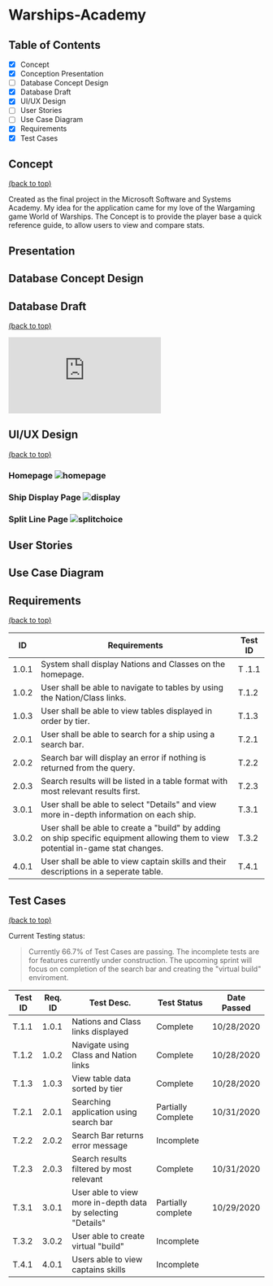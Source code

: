 # Warships-Academy

## Table of Contents

- [x] Concept
- [x] Conception Presentation
- [ ] Database Concept Design
- [x] Database Draft
- [x] UI/UX Design
- [ ] User Stories
- [ ] Use Case Diagram
- [x] Requirements
- [x] Test Cases

## Concept
[(back to top)](#table-of-contents)

Created as the final project in the Microsoft Software and Systems Academy. My idea for the application came for my love of the Wargaming game World of Warships.
The Concept is to provide the player base a quick reference guide, to allow users to view and compare stats.

## Presentation

## Database Concept Design

## Database Draft
[(back to top)](#table-of-contents)


![Database Script](https://github.com/RJTveit/Warships-Academy/blob/master/WorldOfWarshipsDb(DRAFT).sql)

## UI/UX Design
[(back to top)](#table-of-contents)

### Homepage ![homepage](https://github.com/RJTveit/Warships-Academy/blob/master/UI%20Design/WoWsAcademyHomepage.png?raw=true)

### Ship Display Page ![display](https://github.com/RJTveit/Warships-Academy/blob/master/UI%20Design/WoWsAcademyShipPage.png?raw=true)

### Split Line Page ![splitchoice](https://github.com/RJTveit/Warships-Academy/blob/master/UI%20Design/WoWsAcademySplitMenu.png?raw=true)

## User Stories

## Use Case Diagram

## Requirements
[(back to top)](#table-of-contents)

| ID | Requirements | Test ID |
-----|--------------|----------
1.0.1 | System shall display Nations and Classes on the homepage. | T .1.1 |
1.0.2 | User shall be able to navigate to tables by using the Nation/Class links. | T.1.2 |
1.0.3 | User shall be able to view tables displayed in order by tier. | T.1.3 |
2.0.1 | User shall be able to search for a ship using a search bar. |T.2.1 |
2.0.2 | Search bar will display an error if nothing is returned from the query. | T.2.2 |
2.0.3 | Search results will be listed in a table format with most relevant results first. | T.2.3 |
3.0.1 | User shall be able to select "Details" and view more in-depth information on each ship. | T.3.1 |
3.0.2 | User shall be able to create a "build" by adding on ship specific equipment allowing them to view potential in-game stat changes. | T.3.2 |
4.0.1 | User shall be able to view captain skills and their descriptions in a seperate table. | T.4.1 |

## Test Cases
[(back to top)](#table-of-contents)

Current Testing status:
> Currently 66.7% of Test Cases are passing. The incomplete tests are for features currently under construction. The upcoming sprint will focus on completion of the search bar and creating the "virtual build" enviroment. 

| Test ID | Req. ID | Test Desc. | Test Status | Date Passed |
----------|---------|------------|-------------|--------------
T.1.1 | 1.0.1 | Nations and Class links displayed | Complete | 10/28/2020
T.1.2 | 1.0.2 | Navigate using Class and Nation links | Complete | 10/28/2020
T.1.3 | 1.0.3 | View table data sorted by tier | Complete | 10/28/2020
T.2.1 | 2.0.1 | Searching application using search bar | Partially Complete | 10/31/2020 |
T.2.2 | 2.0.2 | Search Bar returns error message | Incomplete |     |
T.2.3 | 2.0.3 | Search results filtered by most relevant | Complete | 10/31/2020 |
T.3.1 | 3.0.1 | User able to view more in-depth data by selecting "Details" | Partially complete | 10/29/2020 |
T.3.2 | 3.0.2 | User able to create virtual "build" | Incomplete |    |
T.4.1 | 4.0.1 | Users able to view captains skills | Incomplete |    |

